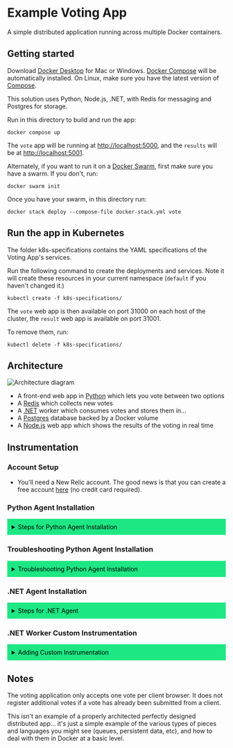 # Example Voting App

A simple distributed application running across multiple Docker containers.

## Getting started

Download [Docker Desktop](https://www.docker.com/products/docker-desktop) for Mac or Windows. [Docker Compose](https://docs.docker.com/compose) will be automatically installed. On Linux, make sure you have the latest version of [Compose](https://docs.docker.com/compose/install/).

This solution uses Python, Node.js, .NET, with Redis for messaging and Postgres for storage.

Run in this directory to build and run the app:

```shell
docker compose up
```

The `vote` app will be running at [http://localhost:5000](http://localhost:5000), and the `results` will be at [http://localhost:5001](http://localhost:5001).

Alternately, if you want to run it on a [Docker Swarm](https://docs.docker.com/engine/swarm/), first make sure you have a swarm. If you don't, run:

```shell
docker swarm init
```

Once you have your swarm, in this directory run:

```shell
docker stack deploy --compose-file docker-stack.yml vote
```

## Run the app in Kubernetes

The folder k8s-specifications contains the YAML specifications of the Voting App's services.

Run the following command to create the deployments and services. Note it will create these resources in your current namespace (`default` if you haven't changed it.)

```shell
kubectl create -f k8s-specifications/
```

The `vote` web app is then available on port 31000 on each host of the cluster, the `result` web app is available on port 31001.

To remove them, run:

```shell
kubectl delete -f k8s-specifications/
```

## Architecture

![Architecture diagram](architecture.excalidraw.png)

* A front-end web app in [Python](/vote) which lets you vote between two options
* A [Redis](https://hub.docker.com/_/redis/) which collects new votes
* A [.NET](/worker/) worker which consumes votes and stores them in…
* A [Postgres](https://hub.docker.com/_/postgres/) database backed by a Docker volume
* A [Node.js](/result) web app which shows the results of the voting in real time

## Instrumentation
### Account Setup
- You'll need a New Relic account. The good news is that you can create a free account [here](https://newrelic.com/signup) (no credit card required).
### Python Agent Installation
<details>
  <summary markdown='span' style="background-color: #1DE783; color: black; padding: 10px;">Steps for Python Agent Installation</summary>
 1. You can begin installing the Python agent by first clicking the <b>Add Data</b> tab on the left hand navigation pane, as shown below. <br/><img width="1490" alt="Screenshot 2023-06-05 at 2 36 30 PM" src="https://github.com/mchavez-newrelic/relicstaurants/assets/132291725/5fccb01f-e9c4-4877-b977-7df2ff5c2553">
 2. Search for the Python agent in the <b>Search for any technology</b> search bar and click the Python agent under the <b>Application monitoring</b> section as shown below. <br/><img width="824" alt="image" src="https://github.com/mchavez-newrelic/example-voting-app/assets/132291725/6f3085b5-0778-4e4c-a5e9-55d61ae48afb"><br/>
3. Next, give your application a name.<br/>
4. Install the New Relic agent into the voting app Docker container by following the below steps:
<ul>
 <li>Add the <code>newrelic</code> Python module as a dependency in the <code>/vote/requirements.txt</code> file</li>
 <li>Copy the <code>newrelic.ini</code> file as shown below into the <code>/vote</code> directory of the project folder. <br/><img width="1245" alt="image" src="https://github.com/mchavez-newrelic/example-voting-app/assets/132291725/8f2c5ad0-348b-466e-9d9c-a5409b5c08b2"></li>
 <li>Add the <code>NEW_RELIC_CONFIG_FILE</code> as an environment variable in the <code>docker-compose.yml</code> file to point to the <code>newrelic.ini</code> file.</li>
 <li>Add the <code>newrelic-admin run-program</code> commands in front of the existing <code>python app.py</code> command for the vote Docker service.</li>
 <li>Your <code>vote</code> service in your <code>docker-compose.yml</code> file should look like the code <a href="https://github.com/mchavez-newrelic/example-voting-app/blob/418fd6dcbd60642ec2ab30932827b934711cec9f/docker-compose.yml#LL6C4-L6C4">here</a>.</li>
 </ul>
5. Next, connect your infrastructure by running the given Docker command as shown below. <img width="1259" alt="image" src="https://github.com/mchavez-newrelic/example-voting-app/assets/132291725/a769e827-056e-4518-b74c-13907e4a9d0b">
6. Run your application with <code>docker compose up</code> in the project directory
7. Finally, test the connection to the Python agent and your infrastructure. You should see results similar to the screenshot below. It is ok for the <b>On-host logs</b> connection to fail. <img width="1259" alt="image" src="https://github.com/mchavez-newrelic/example-voting-app/assets/132291725/b2a9f949-a276-4f2a-bfdc-0cf2fdc10c93">
</details>

### Troubleshooting Python Agent Installation
<details>
  <summary style="background-color: #1DE783; color: black; padding: 10px;">Troubleshooting Python Agent Installation</summary>
1. If the connection to the Python agent fails in the last step. 
 <ul>
  <li>First tear down your Docker containers with <code>docker compose down</code></li>
  <li>Try running the following command to forcefully rebuild your images: <code>docker compose build --no-cache</code></li>
  </li>Then try running <code>docker compose up</code> again to start your containers</li>
 </ul>
2. If the connection to the Infrastructure agent fails in the last step, try running the Linux install command instead of the Docker command as shown below.<br/><img width="1255" alt="image" src="https://github.com/mchavez-newrelic/example-voting-app/assets/132291725/438cb11f-fe7f-45be-b192-93fd7c512839">
</details>

### .NET Agent Installation
<details>
  <summary style="background-color: #1DE783; color: black; padding: 10px;">Steps for .NET Agent</summary>
 1. You can begin installing the .NET agent by first clicking the <b>Add Data</b> tab on the left hand navigation pane, as shown below. <br/><img width="1490" alt="Screenshot 2023-06-05 at 2 36 30 PM" src="https://github.com/mchavez-newrelic/relicstaurants/assets/132291725/5fccb01f-e9c4-4877-b977-7df2ff5c2553">
 2. Search for the .NET agent in the <b>Search for any technology</b> search bar and click the Python agent under the <b>Application monitoring</b> section as shown below. <br/><img width="824" alt="image" src="https://github.com/mchavez-newrelic/example-voting-app/assets/132291725/6f3085b5-0778-4e4c-a5e9-55d61ae48afb"><br/>
3. Next, give your application a name, preferably different from the name given to your Python Agent. For example, you can name the .NET application <code>example-voting-app-worker</code> in your New Relic account.
 4. We will be following the steps linked <a href="https://docs.newrelic.com/install/dotnet/?deployment=linux&docker=yesDocker">here</a> to install and enable the .NET agent inside our .NET Docker container.
<ul>
  <li>Replace the code in your <code>/worker/Dockerfile</code> file for your .NET worker to be as shown <a href="https://github.com/mchavez-newrelic/example-voting-app/blob/instrumented-version/worker/Dockerfile">here</a>.</li>
  <li>Make sure to replace <code>YOUR_LICENSE_KEY</code> and <code>YOUR_APP_NAME</code> with your New Relic license key and .NET application name respectively inside the <code>ENV</code> command at the bottom of the Dockerfile. If you would like to know where to find your license key, you can follow instructions <a href="https://docs.newrelic.com/docs/apis/intro-apis/new-relic-api-keys/">here</a>.</li>
 </ul>
</details>

 ### .NET Worker Custom Instrumentation
 <details>
  <summary style="background-color: #1DE783; color: black; padding: 10px;">Adding Custom Instrumentation</summary>
  1. If you have installed the .NET agent inside the .NET worker Dockerfile, we can begin adding custom instrumentation to monitor the .NET worker's transactions. 
 <ul>
  <li>Let's first make sure we install the <code>NewRelic.Agent.Api</code> package in our project's PackageReference.</li>
  <li>Replace your <code>/worker/Worker.csproj</code> file with the code <a href="https://github.com/mchavez-newrelic/example-voting-app/blob/418fd6dcbd60642ec2ab30932827b934711cec9f/worker/Worker.csproj#LL12C6-L12C6">here</a> so we can install the <code>NewRelic.Agent.Api</code> package.</li>
 </ul>
 2. Let's begin with a simple task of tracking the <code>UpdateVote</code> transaction inside the <code>/worker/Program.cs</code> file for the .NET worker.
 </details>
 

 


## Notes

The voting application only accepts one vote per client browser. It does not register additional votes if a vote has already been submitted from a client.

This isn't an example of a properly architected perfectly designed distributed app... it's just a simple
example of the various types of pieces and languages you might see (queues, persistent data, etc), and how to
deal with them in Docker at a basic level.
